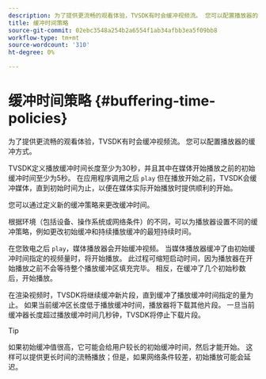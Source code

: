 ```yaml
---
description: 为了提供更流畅的观看体验，TVSDK有时会缓冲视频流。 您可以配置播放器的缓冲方式。
title: 缓冲时间策略
source-git-commit: 02ebc3548a254b2a6554f1ab34afbb3ea5f09bb8
workflow-type: tm+mt
source-wordcount: '310'
ht-degree: 0%

---
```


# 缓冲时间策略 {#buffering-time-policies}

为了提供更流畅的观看体验，TVSDK有时会缓冲视频流。 您可以配置播放器的缓冲方式。

TVSDK定义播放缓冲时间长度至少为30秒，并且其中在媒体开始播放之前的初始缓冲时间至少为5秒。 在应用程序调用之后 `play` 但在播放开始之前，TVSDK会缓冲媒体，直到初始时间为止，以便在媒体实际开始播放时提供顺利的开始。

您可以通过定义新的缓冲策略来更改缓冲时间。

<!--<a id="section_F6EEE15600814A70A57CCBACE20D68BD"></a>-->

根据环境（包括设备、操作系统或网络条件）的不同，可以为播放器设置不同的缓冲策略，例如更改初始缓冲和持续播放缓冲的最短持续时间。

在您致电之后 `play`，媒体播放器会开始缓冲视频。 当媒体播放器缓冲了由初始缓冲时间指定的视频量时，将开始播放。 此过程可缩短启动时间，因为播放器在开始播放之前不会等待整个播放缓冲区填充完毕。 相反，在缓冲了几个初始秒数后，开始播放。

在渲染视频时，TVSDK将继续缓冲新片段，直到缓冲了播放缓冲时间指定的量为止。 如果当前缓冲区长度低于播放缓冲时间，播放器将下载其他片段。 一旦当前缓冲器长度超过播放缓冲时间几秒钟，TVSDK将停止下载片段。

>[!TIP]
>
>如果初始缓冲值很高，它可能会给用户较长的初始缓冲时间，然后才能开始。 这样可以提供更长时间的流畅播放；但是，如果网络条件较差，初始播放可能会延迟。
